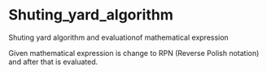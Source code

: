 # Shuting_yard_algorithm
Shuting yard algorithm and evaluationof mathematical expression

Given mathematical expression is change to RPN (Reverse Polish notation) and after that is evaluated.
